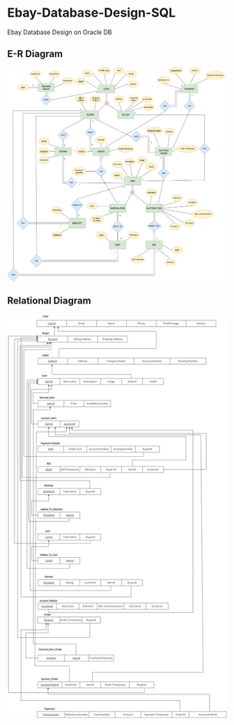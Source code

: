 # Ebay-Database-Design-SQL
Ebay Database Design on Oracle DB

## E-R Diagram 
<!-- ![alt text](https://github.com/meetc-8581/Ebay-Database-Design-SQL/blob/main/Ebay_E-R_Diagram.jpg?raw=true) -->
<!-- ![E-R Diagram](https://github.com/meetc-8581/Ebay-Database-Design-SQL/blob/main/Ebay_E-R_Diagram.jpg | width=100) -->
<img src="https://github.com/meetc-8581/Ebay-Database-Design-SQL/blob/main/Ebay_E-R_Diagram.jpg" width="500">

## Relational Diagram
![Relational Diagram](https://github.com/meetc-8581/Ebay-Database-Design-SQL/blob/main/relational-normalized.jpg?raw=true)
